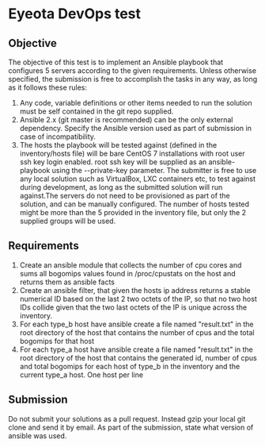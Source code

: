 # Eyeota DevOps test #

## Objective ##

The objective of this test is to implement an Ansible playbook that configures 5 servers according to the given requirements. Unless otherwise specified, the submission is free to accomplish the tasks in any way, as long as it follows these rules:

1. Any code, variable definitions or other items needed to run the solution must be self contained in the git repo supplied.
2. Ansible 2.x (git master is recommended) can be the only external dependency. Specify the Ansible version used as part of submission in case of incompatibility.
3. The hosts the playbook will be tested against (defined in the inventory/hosts file) will be bare CentOS 7 installations with root user ssh key login enabled. root ssh key will be supplied as an ansible-playbook using the --private-key parameter. The submitter is free to use any local solution such as VirtualBox, LXC containers etc, to test against during development, as long as the submitted solution will run against.The servers do not need to be provisioned as part of the solution, and can be manually configured. The number of hosts tested might be more than the 5 provided in the inventory file, but only the 2 supplied groups will be used.

## Requirements ##
1. Create an ansible module that collects the number of cpu cores and sums all bogomips values found in /proc/cpustats on the host and returns them as ansible facts
2. Create an ansible filter, that given the hosts ip address returns a stable numerical ID based on the last 2 two octets of the IP, so that no two host IDs collide given that the two last octets of the IP is unique across the inventory.
3. For each type_b host have ansible create a file named "result.txt" in the root directory of the host that contains the number of cpus and the total bogomips for that host 
4. For each type_a host have ansible create a file named "result.txt" in the root directory of the host that contains the generated id, number of cpus and total bogomips for each host of type_b in the inventory and the current type_a host. One host per line

## Submission ##

Do not submit your solutions as a pull request. Instead gzip your local git clone and send it by email.
As part of the submission, state what version of ansible was used.